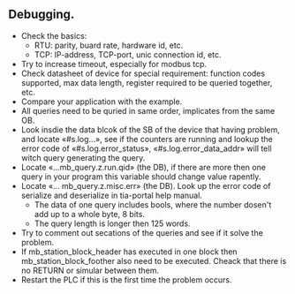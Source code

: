 Debugging.
----------

- Check the basics:
  - RTU: parity, buard rate, hardware id, etc.
  - TCP: IP-address, TCP-port, unic connection id, etc.
- Try to increase timeout, especially for modbus tcp.
- Check datasheet of device for special requirement: function codes supported, max data length, register required to be queried together, etc.
- Compare your application with the example.
- All queries need to be quried in same order, implicates from the same OB.
- Look insdie the data blcok of the SB of the device that having problem, and locate «#s.log...», see if the counters are running and lookup the error code of «#s.log.error_status», «#s.log.error_data_addr» will tell witch query generating the query. 
- Locate «...mb_query.z.run.qid» (the DB), if there are more then one query in your program this variable should change value rapently. 
- Locate «... mb_query.z.misc.err» (the DB). Look up the error code of serialize and deserialize in tia-portal help manual.  
  - The data of one query includes bools, where the number dosen't add up to a whole byte, 8 bits.
  - The query length is longer then 125 words.
- Try to comment out secations of the queries and see if it solve the problem.
- If mb_station_block_header has executed in one block then mb_station_block_foother also need to be executed. Cheack that there is no RETURN or simular between them.
- Restart the PLC if this is the first time the problem occurs.
